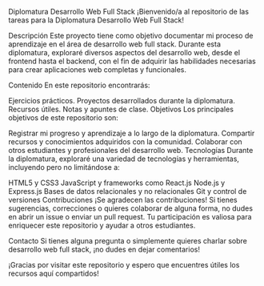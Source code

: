 
Diplomatura Desarrollo Web Full Stack
¡Bienvenido/a al repositorio de las tareas para la Diplomatura Desarrollo Web Full Stack!

Descripción
Este proyecto tiene como objetivo documentar mi proceso de aprendizaje en el área de desarrollo web full stack. Durante esta diplomatura, exploraré diversos aspectos del desarrollo web, desde el frontend hasta el backend, con el fin de adquirir las habilidades necesarias para crear aplicaciones web completas y funcionales.

Contenido
En este repositorio encontrarás:

Ejercicios prácticos.
Proyectos desarrollados durante la diplomatura.
Recursos útiles.
Notas y apuntes de clase.
Objetivos
Los principales objetivos de este repositorio son:

Registrar mi progreso y aprendizaje a lo largo de la diplomatura.
Compartir recursos y conocimientos adquiridos con la comunidad.
Colaborar con otros estudiantes y profesionales del desarrollo web.
Tecnologías
Durante la diplomatura, exploraré una variedad de tecnologías y herramientas, incluyendo pero no limitándose a:

HTML5 y CSS3
JavaScript y frameworks como React.js
Node.js y Express.js
Bases de datos relacionales y no relacionales
Git y control de versiones
Contribuciones
¡Se agradecen las contribuciones! Si tienes sugerencias, correcciones o quieres colaborar de alguna forma, no dudes en abrir un issue o enviar un pull request. Tu participación es valiosa para enriquecer este repositorio y ayudar a otros estudiantes.

Contacto
Si tienes alguna pregunta o simplemente quieres charlar sobre desarrollo web full stack, ¡no dudes en dejar comentarios!

¡Gracias por visitar este repositorio y espero que encuentres útiles los recursos aquí compartidos!
